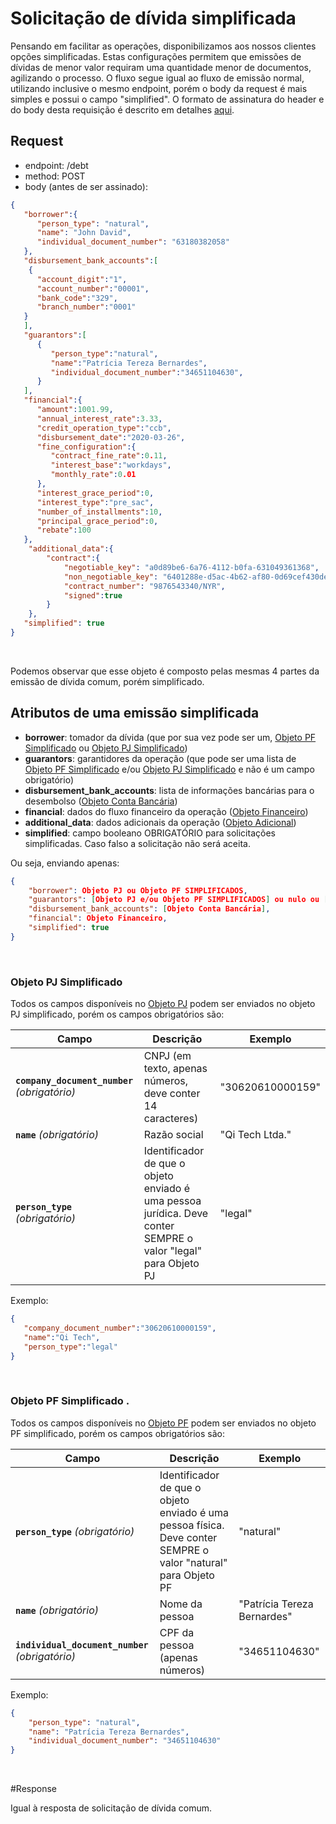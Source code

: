 # Solicitação de dívida simplificada

Pensando em facilitar as operações, disponibilizamos aos nossos clientes opções simplificadas.
Estas configurações permitem que emissões de dívidas de menor valor requiram uma quantidade menor de documentos,
agilizando o processo.
O fluxo segue igual ao fluxo de emissão normal, utilizando inclusive o mesmo endpoint, porém o body da request é mais 
simples e possui o campo "simplified".
O formato de assinatura do header e do body desta requisição é descrito em
detalhes [aqui](?file=224).

## Request

- endpoint: /debt
- method: POST
- body (antes de ser assinado):

```json
{
   "borrower":{ 
      "person_type": "natural",
      "name": "John David",
      "individual_document_number": "63180382058"
   },
   "disbursement_bank_accounts":[
    { 
      "account_digit":"1",
      "account_number":"00001",
      "bank_code":"329",
      "branch_number":"0001"
   }
   ],
   "guarantors":[
      {
         "person_type":"natural",
         "name":"Patrícia Tereza Bernardes",
         "individual_document_number":"34651104630",
      }
   ],
   "financial":{ 
      "amount":1001.99,
      "annual_interest_rate":3.33,
      "credit_operation_type":"ccb",
      "disbursement_date":"2020-03-26",
      "fine_configuration":{ 
         "contract_fine_rate":0.11,
         "interest_base":"workdays",
         "monthly_rate":0.01
      },
      "interest_grace_period":0,
      "interest_type":"pre_sac",
      "number_of_installments":10,
      "principal_grace_period":0,
      "rebate":100
   },
    "additional_data":{
        "contract":{
            "negotiable_key": "a0d89be6-6a76-4112-b0fa-631049361368",
            "non_negotiable_key": "6401288e-d5ac-4b62-af80-0d69cef430de",
            "contract_number": "9876543340/NYR",
            "signed":true
        }
    },
   "simplified": true
}
```
<br>

Podemos observar que esse objeto é composto pelas mesmas 4 partes da emissão de dívida comum, porém simplificado.


## Atributos de uma emissão simplificada

- **borrower**: tomador da dívida (que por sua vez pode ser um, [Objeto PF Simplificado](#objeto-PF-simplificado) ou [Objeto PJ Simplificado](#objeto-PJ-simplificado))
- **guarantors**: garantidores da operação (que pode ser uma lista de [Objeto PF Simplificado](#objeto-PF-simplificado) e/ou [Objeto PJ Simplificado](#objeto-PJ-simplificado) e não é um campo obrigatório)
- **disbursement_bank_accounts**: lista de informações bancárias para o desembolso ([Objeto Conta Bancária](?4431#objeto-conta-bancaria))
- **financial**: dados do fluxo financeiro da operação ([Objeto Financeiro](?4431#objeto-financeiro))
- **additional_data**: dados adicionais da operação ([Objeto Adicional](?4431#objeto-adicional))
- **simplified**: campo booleano OBRIGATÓRIO para solicitações simplificadas. Caso falso a solicitação não será aceita.

Ou seja, enviando apenas:

```json
{
    "borrower": Objeto PJ ou Objeto PF SIMPLIFICADOS,
    "guarantors": [Objeto PJ e/ou Objeto PF SIMPLIFICADOS] ou nulo ou [],
    "disbursement_bank_accounts": [Objeto Conta Bancária],
    "financial": Objeto Financeiro,
    "simplified": true
}
```
<br>

### Objeto PJ Simplificado<a name=objeto-PJ-simplificado></a>

Todos os campos disponíveis no [Objeto PJ](?4431#objeto-PJ) podem ser enviados no objeto PJ simplificado, porém os campos
obrigatórios são:

| Campo | Descrição | Exemplo |
|---|---|---|
| **`company_document_number`** *(obrigatório)*| CNPJ (em texto, apenas números, deve conter 14 caracteres)| "30620610000159" |
| **`name`** *(obrigatório)* | Razão social | "Qi Tech Ltda."|
| **`person_type`** *(obrigatório)* | Identificador de que o objeto enviado é uma pessoa jurídica. Deve conter SEMPRE o  valor "legal" para Objeto PJ | "legal" |


Exemplo:

```json
{
   "company_document_number":"30620610000159",
   "name":"Qi Tech",
   "person_type":"legal"
}
```
<br>

### Objeto PF Simplificado <a name=objeto-PF-simplificado></a>.

Todos os campos disponíveis no [Objeto PF](?4431#objeto-PF) podem ser enviados no objeto PF simplificado, porém os campos
obrigatórios são:

| Campo | Descrição | Exemplo |
|---|---|---|
| **`person_type`** *(obrigatório)* | Identificador de que o objeto enviado é uma pessoa física. Deve conter SEMPRE o  valor "natural" para Objeto PF | "natural" |
| **`name`** *(obrigatório)* | Nome da pessoa | "Patrícia Tereza Bernardes" |
| **`individual_document_number`** *(obrigatório)* | CPF da pessoa (apenas números) | "34651104630" |

Exemplo:

```json
{
    "person_type": "natural",
    "name": "Patrícia Tereza Bernardes",
    "individual_document_number": "34651104630"
}
```
<br>

#Response

Igual à resposta de solicitação de dívida comum.
